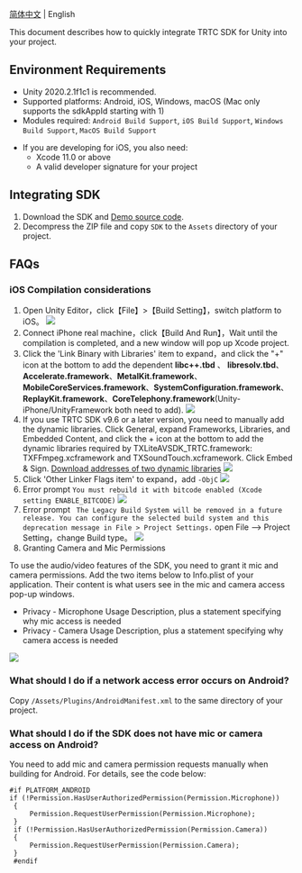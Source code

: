 [简体中文](./README-zh_CN.md) | English

This document describes how to quickly integrate TRTC SDK for Unity into your project.

## Environment Requirements
* Unity 2020.2.1f1c1 is recommended.
* Supported platforms: Android, iOS, Windows, macOS (Mac only supports the sdkAppId starting with 1)
* Modules required: `Android Build Support`, `iOS Build Support`, `Windows Build Support`, `MacOS Build Support`
- If you are developing for iOS, you also need:
  - Xcode 11.0 or above
  - A valid developer signature for your project

## Integrating SDK
1. Download the SDK and [Demo source code](https://github.com/LiteAVSDK/TRTC_Unity).
2. Decompress the ZIP file and copy `SDK` to the `Assets` directory of your project.

## FAQs
### iOS Compilation considerations
1. Open Unity Editor，click【File】>【Build Setting】，switch platform to iOS。
![](https://tccweb-1258344699.cos.ap-nanjing.myqcloud.com/sdk/trtc/unity/ios.png)
2. Connect iPhone real machine，click【Build And Run】，Wait until the compilation is completed, and a new window will pop up Xcode project.
3. Click the 'Link Binary with Libraries' item to expand，and click the "+" icon at the bottom to add the dependent **libc++.tbd** 、 **libresolv.tbd**、**Accelerate.framework**、**MetalKit.framework**、**MobileCoreServices.framework**、**SystemConfiguration.framework**、**ReplayKit.framework**、**CoreTelephony.framework**(Unity-iPhone/UnityFramework both need to add).
![](https://imgcache.qq.com/operation/dianshi/other/link.743c57b230fa1be24a2226b6cd1c99378eca81ca.png)
4. If you use TRTC SDK v9.6 or a later version, you need to manually add the dynamic libraries.
Click General, expand Frameworks, Libraries, and Embedded Content, and click the + icon at the bottom to add the dynamic libraries required by TXLiteAVSDK_TRTC.framework: TXFFmpeg.xcframework and TXSoundTouch.xcframework. Click Embed & Sign. [Download addresses of two dynamic libraries](https://liteav.sdk.qcloud.com/download/latest/TXLiteAVSDK_TRTC_iOS_latest.zip)
![](https://qcloudimg.tencent-cloud.cn/raw/a159c5fb799cf50611387bdae7275863.png)
5. Click 'Other Linker Flags item' to expand，add `-ObjC`
![](https://imgcache.qq.com/operation/dianshi/other/8.6-objc.e0df060a638c1056fc07d1cb51c303a9de5b542f.png)
6. Error prompt `You must rebuild it with bitcode enabled (Xcode setting ENABLE_BITCODE)`
![](https://imgcache.qq.com/operation/dianshi/other/enable.d0cd40914b1d60e74bcc32b0c14ad5afbca4d1ee.png)
7. Error prompt ` The Legacy Build System will be removed in a future release. You can configure the selected build system and this deprecation message in File > Project Settings.`
open File —> Project Setting，change Build type。
![](https://imgcache.qq.com/operation/dianshi/other/newBuild.af51c956404867ac237269e78da8ee8e2c556bd1.png)
8. Granting Camera and Mic Permissions

To use the audio/video features of the SDK, you need to grant it mic and camera permissions. Add the two items below to Info.plist of your application. Their content is what users see in the mic and camera access pop-up windows.

* Privacy - Microphone Usage Description, plus a statement specifying why mic access is needed
* Privacy - Camera Usage Description, plus a statement specifying why camera access is needed

![](https://main.qcloudimg.com/raw/7c483aae65f64cd2bf35b55d9c896a52.png)

### What should I do if a network access error occurs on Android?
Copy `/Assets/Plugins/AndroidManifest.xml` to the same directory of your project.

### What should I do if the SDK does not have mic or camera access on Android?
You need to add mic and camera permission requests manually when building for Android. For details, see the code below:
```
#if PLATFORM_ANDROID
if (!Permission.HasUserAuthorizedPermission(Permission.Microphone))
 {
     Permission.RequestUserPermission(Permission.Microphone);
 }
 if (!Permission.HasUserAuthorizedPermission(Permission.Camera))
 {
     Permission.RequestUserPermission(Permission.Camera);
 }
 #endif
```  


